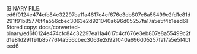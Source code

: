 [BINARY FILE: ed6f0124e474cfc84c32297ea11a4617c4cf676e3eb807e8a55499c2fd1e81d291f91b85776f4a556cbec3063e2d921040a696d05257fa17a5e5f4b1eed6]
Stored copy: docs/converted-binary/ed6f0124e474cfc84c32297ea11a4617c4cf676e3eb807e8a55499c2fd1e81d291f91b85776f4a556cbec3063e2d921040a696d05257fa17a5e5f4b1eed6
